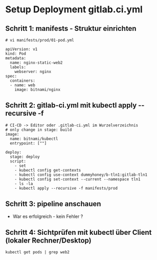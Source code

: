 # Setup Deployment gitlab.ci.yml

## Schritt 1: manifests - Struktur einrichten

```
# vi manifests/prod/01-pod.yml 

apiVersion: v1
kind: Pod
metadata:
  name: nginx-static-web2
  labels:
    webserver: nginx
spec:
  containers:
  - name: web
    image: bitnami/nginx

```

## Schritt 2: gitlab-ci.yml mit kubectl apply --recursive -f 

```
# CI-CD -> Editor oder .gitlab-ci.yml im Wurzelverzeichnis 
# only change in stage: build 
image: 
  name: bitnami/kubectl
  entrypoint: [""]

deploy:
  stage: deploy
  script:
    - set
    - kubectl config get-contexts
    - kubectl config use-context dummyhoney/b-tln1:gitlab-tln1
    - kubectl config set-context --current --namespace tln1
    - ls -la
    - kubectl apply --recursive -f manifests/prod

```

## Schritt 3: pipeline anschauen

  * War es erfolgreich - kein Fehler ? 

## Schritt 4: Sichtprüfen mit kubectl über Client (lokaler Rechner/Desktop) 

```
kubectl get pods | grep web2 
```

